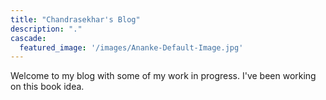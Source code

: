 ```yaml
---
title: "Chandrasekhar's Blog"
description: "."
cascade:
  featured_image: '/images/Ananke-Default-Image.jpg'
---
```

Welcome to my blog with some of my work in progress. I've been working on this book idea. 


